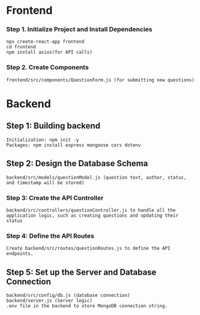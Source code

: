 # Frontend

### Step 1. Initialize Project and Install Dependencies

    npx create-react-app frontend
    cd frontend
    npm install axios(for API calls)

### Step 2. Create Components
    frontend/src/components/QuestionForm.js (for submitting new questions)


# Backend

## Step 1: Building backend

    Initialization: npm init -y
    Packages: npm install express mongoose cors dotenv

## Step 2: Design the Database Schema

    backend/src/models/questionModel.js (question text, author, status, and timestamp will be stored)

### Step 3: Create the API Controller

    backend/src/controllers/questionController.js to handle all the application logic, such as creating questions and updating their status

### Step 4: Define the API Routes

    Create backend/src/routes/questionRoutes.js to define the API endpoints.

## Step 5: Set up the Server and Database Connection

    backend/src/config/db.js (database connection)
    backend/server.js (Server logic)
    .env file in the backend to store MongoDB connection string.

